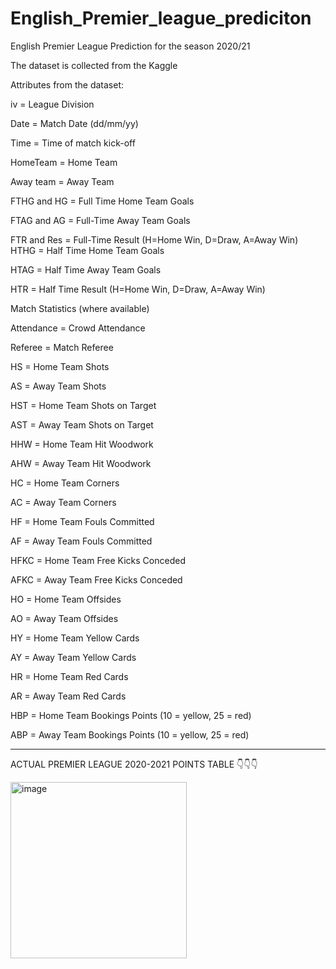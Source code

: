 # English_Premier_league_prediciton

English Premier League Prediction for the season 2020/21

The dataset is collected from the Kaggle

Attributes from the dataset: 

iv = League Division

Date = Match Date (dd/mm/yy)

Time = Time of match kick-off

HomeTeam = Home Team

Away team = Away Team

FTHG and HG = Full Time Home Team Goals

FTAG and AG = Full-Time Away Team Goals

FTR and Res = Full-Time Result (H=Home Win, D=Draw, A=Away Win) HTHG = Half Time Home Team Goals

HTAG = Half Time Away Team Goals

HTR = Half Time Result (H=Home Win, D=Draw, A=Away Win)

Match Statistics (where available)

Attendance = Crowd Attendance

Referee = Match Referee

HS = Home Team Shots

AS = Away Team Shots

HST = Home Team Shots on Target

AST = Away Team Shots on Target

HHW = Home Team Hit Woodwork

AHW = Away Team Hit Woodwork

HC = Home Team Corners

AC = Away Team Corners

HF = Home Team Fouls Committed

AF = Away Team Fouls Committed

HFKC = Home Team Free Kicks Conceded

AFKC = Away Team Free Kicks Conceded

HO = Home Team Offsides

AO = Away Team Offsides

HY = Home Team Yellow Cards

AY = Away Team Yellow Cards 

HR = Home Team Red Cards 

AR = Away Team Red Cards 

HBP = Home Team Bookings Points (10 = yellow, 25 = red) 

ABP = Away Team Bookings Points (10 = yellow, 25 = red)


-------------------------------------------------------------------------------------------------------------------------------------------------------------------------

ACTUAL PREMIER LEAGUE 2020-2021 POINTS TABLE 
👇👇👇


<img width="282" alt="image" src="https://github.com/bharani018/English_Premier_league_prediciton/assets/114207030/483686b6-013e-4f09-aad4-b3b741d73f23">
